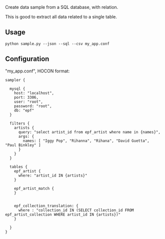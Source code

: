 Create data sample from a SQL database, with relation.

This is good to extract all data related to a single table.

## Usage

```
python sample.py --json --sql --csv my_app.conf
```

## Configuration

"my_app.conf", HOCON format:

```
sampler {

  mysql {
    host: "localhost",
    port: 3306,
    user: "root",
    password: "root",
    db: "epf"
  }

  filters {
    artists {
      query: "select artist_id from epf_artist where name in {names}",
      args: {
        names: [ "Iggy Pop", "Rihanna", "Rihana", "David Guetta", "Paul Binkley" ]
      }
    }
  }

  tables {
    epf_artist {
      where: "artist_id IN {artists}"
    }

    epf_artist_match {
    }


    epf_collection_translation: {
      where : "collection_id IN (SELECT collection_id FROM epf_artist_collection WHERE artist_id IN {artists})"
    }

  }
}

```
